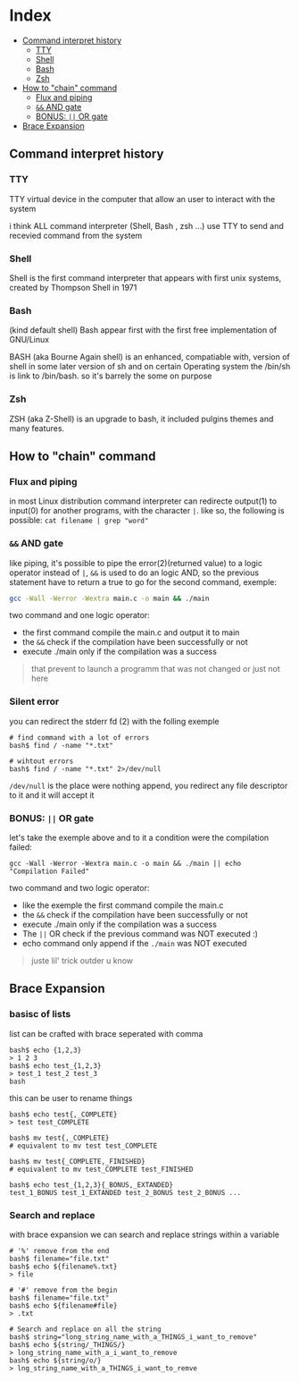 # Index

- [Command interpret history](./README.md#command-interpret-history)
  - [TTY](./README.md#TTY)
  - [Shell](./README.md#Shell)
  - [Bash](./README.md#Bash)
  - [Zsh](./README.md#Zsh)
- [How to "chain" command](./README.md#how-to-"chain"-command)
  - [Flux and piping](./README.md#flux-and-piping)
  - [`&&` AND gate](./README.md#and-gate)
  - [BONUS: `||` OR gate](./README.md#bonus--or-gate)
- [Brace Expansion](./README.md#)

## Command interpret history

### TTY
TTY virtual device in the computer that allow an user to interact with the system

i think ALL command interpreter (Shell, Bash , zsh ...) use TTY to send and recevied command from the system

### Shell
Shell is the first command interpreter that appears with first unix systems, created by Thompson Shell in 1971

### Bash
(kind default shell)
Bash appear first with the first free implementation of GNU/Linux

BASH (aka Bourne Again shell) is an enhanced, compatiable with, version of shell
in some later version of sh and on certain Operating system the /bin/sh is link to /bin/bash.
so it's barrely the some on purpose

### Zsh
ZSH (aka Z-Shell) is an upgrade to bash, it included pulgins themes and many features.


## How to "chain" command

### Flux and piping
in most Linux distribution command interpreter can redirecte output(1) to input(0) for another programs, with the character `|`.
like so, the following is possible:
`cat filename | grep "word"`

### `&&` AND gate

like piping, it's possible to pipe the error(2)(returned value) to a logic
operator instead of `|`, `&&` is used to do an logic AND, so the previous
statement have to return a true to go for the second command, exemple:

```bash
gcc -Wall -Werror -Wextra main.c -o main && ./main
```

two command and one logic operator:

- the first command compile the main.c and output it to main
- the `&&` check if the compilation have been successfully or not
- execute ./main only if the compilation was a success
> that prevent to launch a programm that was not changed or just not here

### Silent error

you can redirect the stderr fd (2) with the folling exemple

```shell
# find command with a lot of errors
bash$ find / -name "*.txt"

# wihtout errors
bash$ find / -name "*.txt" 2>/dev/null
```

`/dev/null` is the place were nothing append, you redirect any file descriptor
to it and it will accept it

### BONUS: `||` OR gate

let's take the exemple above and to it a condition were the compilation failed:

```shell
gcc -Wall -Werror -Wextra main.c -o main && ./main || echo "Compilation Failed"
```

two command and two logic operator:

- like the exemple the first command compile the main.c
- the `&&` check if the compilation have been successfully or not
- execute ./main only if the compilation was a success
- The `||` OR check if the previous command was NOT executed :)
- echo command only append if the `./main` was NOT executed

> juste lil' trick outder u know

## Brace Expansion

### basisc of lists

list can be crafted with brace seperated with comma

```shell
bash$ echo {1,2,3}
> 1 2 3
bash$ echo test_{1,2,3}
> test_1 test_2 test_3
bash
```

this can be user to rename things

```shell
bash$ echo test{,_COMPLETE}
> test test_COMPLETE

bash$ mv test{,_COMPLETE}
# equivalent to mv test test_COMPLETE

bash$ mv test{_COMPLETE,_FINISHED}
# equivalent to mv test_COMPLETE test_FINISHED

bash$ echo test_{1,2,3}{_BONUS,_EXTANDED}
test_1_BONUS test_1_EXTANDED test_2_BONUS test_2_BONUS ...
```

### Search and replace

with brace expansion we can search and replace strings within a variable

```shell
# '%' remove from the end
bash$ filename="file.txt"
bash$ echo ${filename%.txt}
> file

# '#' remove from the begin
bash$ filename="file.txt"
bash$ echo ${filename#file}
> .txt

# Search and replace on all the string
bash$ string="long_string_name_with_a_THINGS_i_want_to_remove"
bash$ echo ${string/_THINGS/}
> long_string_name_with_a_i_want_to_remove
bash$ echo ${string/o/}
> lng_string_name_with_a_THINGS_i_want_to_remve
```
